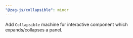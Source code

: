 ```yaml
---
"@zag-js/collapsible": minor
---
```


Add `Collapsible` machine for interactive component which expands/collapses a panel.
